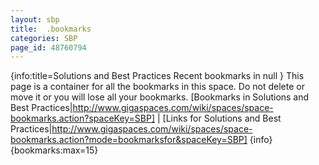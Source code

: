 ```yaml
---
layout: sbp
title:  .bookmarks
categories: SBP
page_id: 48760794
---
```


{info:title=Solutions and Best Practices Recent bookmarks in null }
This page is a container for all the bookmarks in this space. Do not delete or move it or you will lose all your bookmarks.
[Bookmarks in Solutions and Best Practices|http://www.gigaspaces.com/wiki/spaces/space-bookmarks.action?spaceKey=SBP] | [Links for  Solutions and Best Practices|http://www.gigaspaces.com/wiki/spaces/space-bookmarks.action?mode=bookmarksfor&spaceKey=SBP]
{info}
{bookmarks:max=15}
